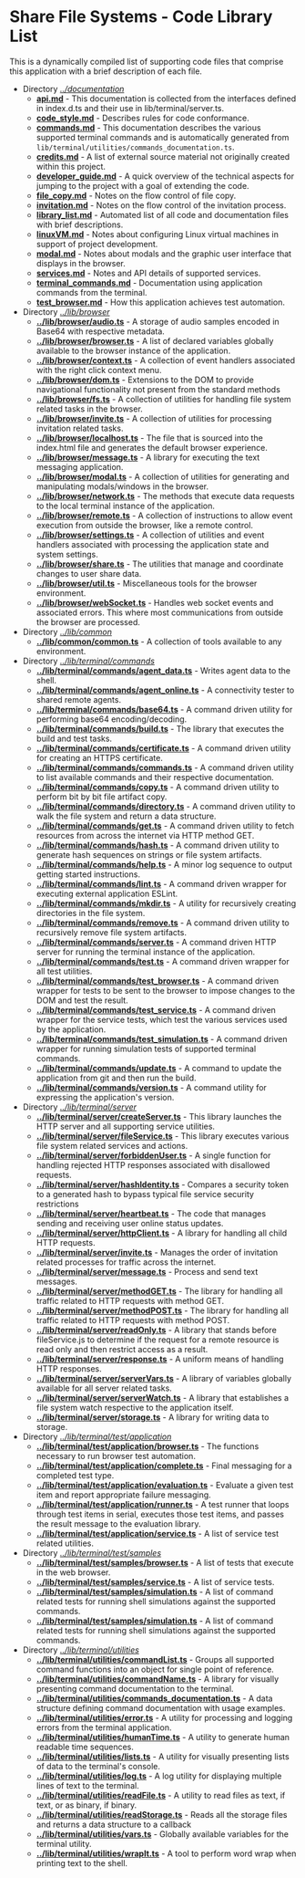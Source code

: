 <!-- documentation/library_list - Automated list of all code and documentation files with brief descriptions. -->

# Share File Systems - Code Library List
This is a dynamically compiled list of supporting code files that comprise this application with a brief description of each file.

* Directory *[../documentation](../documentation)*
   - **[api.md](api.md)**                                                                                           - This documentation is collected from the interfaces defined in index.d.ts and their use in lib/terminal/server.ts.
   - **[code_style.md](code_style.md)**                                                                             - Describes rules for code conformance.
   - **[commands.md](commands.md)**                                                                                 - This documentation describes the various supported terminal commands and is automatically generated from `lib/terminal/utilities/commands_documentation.ts`.
   - **[credits.md](credits.md)**                                                                                   - A list of external source material not originally created within this project.
   - **[developer_guide.md](developer_guide.md)**                                                                   - A quick overview of the technical aspects for jumping to the project with a goal of extending the code.
   - **[file_copy.md](file_copy.md)**                                                                               - Notes on the flow control of file copy.
   - **[invitation.md](invitation.md)**                                                                             - Notes on the flow control of the invitation process.
   - **[library_list.md](library_list.md)**                                                                         - Automated list of all code and documentation files with brief descriptions.
   - **[linuxVM.md](linuxVM.md)**                                                                                   - Notes about configuring Linux virtual machines in support of project development.
   - **[modal.md](modal.md)**                                                                                       - Notes about modals and the graphic user interface that displays in the browser.
   - **[services.md](services.md)**                                                                                 - Notes and API details of supported services.
   - **[terminal_commands.md](terminal_commands.md)**                                                               - Documentation using application commands from the terminal.
   - **[test_browser.md](test_browser.md)**                                                                         - How this application achieves test automation.
* Directory *[../lib/browser](../lib/browser)*
   - **[../lib/browser/audio.ts](../lib/browser/audio.ts)**                                                         - A storage of audio samples encoded in Base64 with respective metadata.
   - **[../lib/browser/browser.ts](../lib/browser/browser.ts)**                                                     - A list of declared variables globally available to the browser instance of the application.
   - **[../lib/browser/context.ts](../lib/browser/context.ts)**                                                     - A collection of event handlers associated with the right click context menu.
   - **[../lib/browser/dom.ts](../lib/browser/dom.ts)**                                                             - Extensions to the DOM to provide navigational functionality not present from the standard methods
   - **[../lib/browser/fs.ts](../lib/browser/fs.ts)**                                                               - A collection of utilities for handling file system related tasks in the browser.
   - **[../lib/browser/invite.ts](../lib/browser/invite.ts)**                                                       - A collection of utilities for processing invitation related tasks.
   - **[../lib/browser/localhost.ts](../lib/browser/localhost.ts)**                                                 - The file that is sourced into the index.html file and generates the default browser experience.
   - **[../lib/browser/message.ts](../lib/browser/message.ts)**                                                     - A library for executing the text messaging application.
   - **[../lib/browser/modal.ts](../lib/browser/modal.ts)**                                                         - A collection of utilities for generating and manipulating modals/windows in the browser.
   - **[../lib/browser/network.ts](../lib/browser/network.ts)**                                                     - The methods that execute data requests to the local terminal instance of the application.
   - **[../lib/browser/remote.ts](../lib/browser/remote.ts)**                                                       - A collection of instructions to allow event execution from outside the browser, like a remote control.
   - **[../lib/browser/settings.ts](../lib/browser/settings.ts)**                                                   - A collection of utilities and event handlers associated with processing the application state and system settings.
   - **[../lib/browser/share.ts](../lib/browser/share.ts)**                                                         - The utilities that manage and coordinate changes to user share data.
   - **[../lib/browser/util.ts](../lib/browser/util.ts)**                                                           - Miscellaneous tools for the browser environment.
   - **[../lib/browser/webSocket.ts](../lib/browser/webSocket.ts)**                                                 - Handles web socket events and associated errors. This where most communications from outside the browser are processed.
* Directory *[../lib/common](../lib/common)*
   - **[../lib/common/common.ts](../lib/common/common.ts)**                                                         - A collection of tools available to any environment.
* Directory *[../lib/terminal/commands](../lib/terminal/commands)*
   - **[../lib/terminal/commands/agent_data.ts](../lib/terminal/commands/agent_data.ts)**                           - Writes agent data to the shell.
   - **[../lib/terminal/commands/agent_online.ts](../lib/terminal/commands/agent_online.ts)**                       - A connectivity tester to shared remote agents.
   - **[../lib/terminal/commands/base64.ts](../lib/terminal/commands/base64.ts)**                                   - A command driven utility for performing base64 encoding/decoding.
   - **[../lib/terminal/commands/build.ts](../lib/terminal/commands/build.ts)**                                     - The library that executes the build and test tasks.
   - **[../lib/terminal/commands/certificate.ts](../lib/terminal/commands/certificate.ts)**                         - A command driven utility for creating an HTTPS certificate.
   - **[../lib/terminal/commands/commands.ts](../lib/terminal/commands/commands.ts)**                               - A command driven utility to list available commands and their respective documentation.
   - **[../lib/terminal/commands/copy.ts](../lib/terminal/commands/copy.ts)**                                       - A command driven utility to perform bit by bit file artifact copy.
   - **[../lib/terminal/commands/directory.ts](../lib/terminal/commands/directory.ts)**                             - A command driven utility to walk the file system and return a data structure.
   - **[../lib/terminal/commands/get.ts](../lib/terminal/commands/get.ts)**                                         - A command driven utility to fetch resources from across the internet via HTTP method GET.
   - **[../lib/terminal/commands/hash.ts](../lib/terminal/commands/hash.ts)**                                       - A command driven utility to generate hash sequences on strings or file system artifacts.
   - **[../lib/terminal/commands/help.ts](../lib/terminal/commands/help.ts)**                                       - A minor log sequence to output getting started instructions.
   - **[../lib/terminal/commands/lint.ts](../lib/terminal/commands/lint.ts)**                                       - A command driven wrapper for executing external application ESLint.
   - **[../lib/terminal/commands/mkdir.ts](../lib/terminal/commands/mkdir.ts)**                                     - A utility for recursively creating directories in the file system.
   - **[../lib/terminal/commands/remove.ts](../lib/terminal/commands/remove.ts)**                                   - A command driven utility to recursively remove file system artifacts.
   - **[../lib/terminal/commands/server.ts](../lib/terminal/commands/server.ts)**                                   - A command driven HTTP server for running the terminal instance of the application.
   - **[../lib/terminal/commands/test.ts](../lib/terminal/commands/test.ts)**                                       - A command driven wrapper for all test utilities.
   - **[../lib/terminal/commands/test_browser.ts](../lib/terminal/commands/test_browser.ts)**                       - A command driven wrapper for tests to be sent to the browser to impose changes to the DOM and test the result.
   - **[../lib/terminal/commands/test_service.ts](../lib/terminal/commands/test_service.ts)**                       - A command driven wrapper for the service tests, which test the various services used by the application.
   - **[../lib/terminal/commands/test_simulation.ts](../lib/terminal/commands/test_simulation.ts)**                 - A command driven wrapper for running simulation tests of supported terminal commands.
   - **[../lib/terminal/commands/update.ts](../lib/terminal/commands/update.ts)**                                   - A command to update the application from git and then run the build.
   - **[../lib/terminal/commands/version.ts](../lib/terminal/commands/version.ts)**                                 - A command utility for expressing the application's version.
* Directory *[../lib/terminal/server](../lib/terminal/server)*
   - **[../lib/terminal/server/createServer.ts](../lib/terminal/server/createServer.ts)**                           - This library launches the HTTP server and all supporting service utilities.
   - **[../lib/terminal/server/fileService.ts](../lib/terminal/server/fileService.ts)**                             - This library executes various file system related services and actions.
   - **[../lib/terminal/server/forbiddenUser.ts](../lib/terminal/server/forbiddenUser.ts)**                         - A single function for handling rejected HTTP responses associated with disallowed requests.
   - **[../lib/terminal/server/hashIdentity.ts](../lib/terminal/server/hashIdentity.ts)**                           - Compares a security token to a generated hash to bypass typical file service security restrictions
   - **[../lib/terminal/server/heartbeat.ts](../lib/terminal/server/heartbeat.ts)**                                 - The code that manages sending and receiving user online status updates.
   - **[../lib/terminal/server/httpClient.ts](../lib/terminal/server/httpClient.ts)**                               - A library for handling all child HTTP requests.
   - **[../lib/terminal/server/invite.ts](../lib/terminal/server/invite.ts)**                                       - Manages the order of invitation related processes for traffic across the internet.
   - **[../lib/terminal/server/message.ts](../lib/terminal/server/message.ts)**                                     - Process and send text messages.
   - **[../lib/terminal/server/methodGET.ts](../lib/terminal/server/methodGET.ts)**                                 - The library for handling all traffic related to HTTP requests with method GET.
   - **[../lib/terminal/server/methodPOST.ts](../lib/terminal/server/methodPOST.ts)**                               - The library for handling all traffic related to HTTP requests with method POST.
   - **[../lib/terminal/server/readOnly.ts](../lib/terminal/server/readOnly.ts)**                                   - A library that stands before fileService.js to determine if the request for a remote resource is read only and then restrict access as a result.
   - **[../lib/terminal/server/response.ts](../lib/terminal/server/response.ts)**                                   - A uniform means of handling HTTP responses.
   - **[../lib/terminal/server/serverVars.ts](../lib/terminal/server/serverVars.ts)**                               - A library of variables globally available for all server related tasks.
   - **[../lib/terminal/server/serverWatch.ts](../lib/terminal/server/serverWatch.ts)**                             - A library that establishes a file system watch respective to the application itself.
   - **[../lib/terminal/server/storage.ts](../lib/terminal/server/storage.ts)**                                     - A library for writing data to storage.
* Directory *[../lib/terminal/test/application](../lib/terminal/test/application)*
   - **[../lib/terminal/test/application/browser.ts](../lib/terminal/test/application/browser.ts)**                 - The functions necessary to run browser test automation.
   - **[../lib/terminal/test/application/complete.ts](../lib/terminal/test/application/complete.ts)**               - Final messaging for a completed test type.
   - **[../lib/terminal/test/application/evaluation.ts](../lib/terminal/test/application/evaluation.ts)**           - Evaluate a given test item and report appropriate failure messaging.
   - **[../lib/terminal/test/application/runner.ts](../lib/terminal/test/application/runner.ts)**                   - A test runner that loops through test items in serial, executes those test items, and passes the result message to the evaluation library.
   - **[../lib/terminal/test/application/service.ts](../lib/terminal/test/application/service.ts)**                 - A list of service test related utilities.
* Directory *[../lib/terminal/test/samples](../lib/terminal/test/samples)*
   - **[../lib/terminal/test/samples/browser.ts](../lib/terminal/test/samples/browser.ts)**                         - A list of tests that execute in the web browser.
   - **[../lib/terminal/test/samples/service.ts](../lib/terminal/test/samples/service.ts)**                         - A list of service tests.
   - **[../lib/terminal/test/samples/simulation.ts](../lib/terminal/test/samples/simulation.ts)**                   - A list of command related tests for running shell simulations against the supported commands.
   - **[../lib/terminal/test/samples/simulation.ts](../lib/terminal/test/samples/simulation.ts)**                   - A list of command related tests for running shell simulations against the supported commands.
* Directory *[../lib/terminal/utilities](../lib/terminal/utilities)*
   - **[../lib/terminal/utilities/commandList.ts](../lib/terminal/utilities/commandList.ts)**                       - Groups all supported command functions into an object for single point of reference.
   - **[../lib/terminal/utilities/commandName.ts](../lib/terminal/utilities/commandName.ts)**                       - A library for visually presenting command documentation to the terminal.
   - **[../lib/terminal/utilities/commands_documentation.ts](../lib/terminal/utilities/commands_documentation.ts)** - A data structure defining command documentation with usage examples.
   - **[../lib/terminal/utilities/error.ts](../lib/terminal/utilities/error.ts)**                                   - A utility for processing and logging errors from the terminal application.
   - **[../lib/terminal/utilities/humanTime.ts](../lib/terminal/utilities/humanTime.ts)**                           - A utility to generate human readable time sequences.
   - **[../lib/terminal/utilities/lists.ts](../lib/terminal/utilities/lists.ts)**                                   - A utility for visually presenting lists of data to the terminal's console.
   - **[../lib/terminal/utilities/log.ts](../lib/terminal/utilities/log.ts)**                                       - A log utility for displaying multiple lines of text to the terminal.
   - **[../lib/terminal/utilities/readFile.ts](../lib/terminal/utilities/readFile.ts)**                             - A utility to read files as text, if text, or as binary, if binary.
   - **[../lib/terminal/utilities/readStorage.ts](../lib/terminal/utilities/readStorage.ts)**                       - Reads all the storage files and returns a data structure to a callback
   - **[../lib/terminal/utilities/vars.ts](../lib/terminal/utilities/vars.ts)**                                     - Globally available variables for the terminal utility.
   - **[../lib/terminal/utilities/wrapIt.ts](../lib/terminal/utilities/wrapIt.ts)**                                 - A tool to perform word wrap when printing text to the shell.